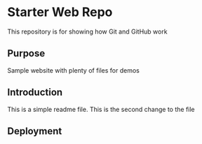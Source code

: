 # Starter Web Repo

This repository is for showing how Git and GitHub work

## Purpose

Sample website with plenty of files for demos

## Introduction
This is a simple readme file. 
This is the second change to the file

## Deployment


